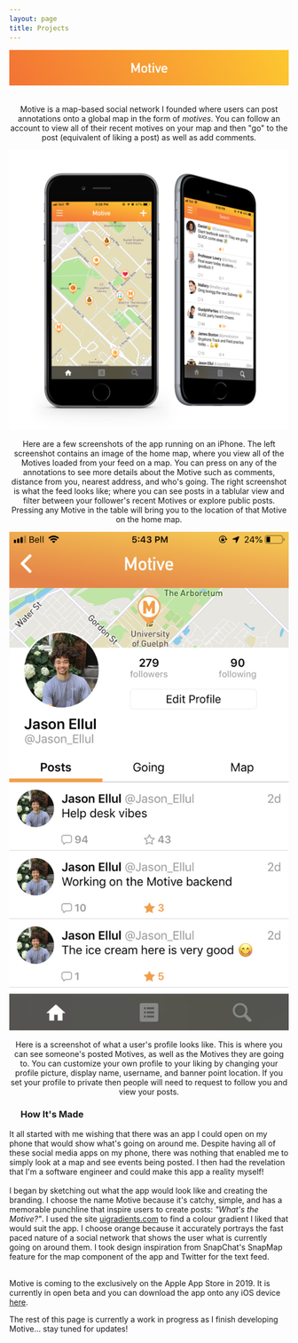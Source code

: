 ```yaml
---
layout: page
title: Projects
---
```


<!--<div class="uk-card uk-card-default uk-card-small uk-card-body">
<div class="uk-card-media-top uk-height-large uk-cover-container">
<div class="uk-cover" style="width: 100%">
<img src="https://raw.githubusercontent.com/JasonEllul/JasonEllul.github.io/master/public/images/motive_banner.png" alt="Motive Logo Banner">
</div>
</div>    
<p>Motive is a map-based social network I created where users can ... coming soon exclusively to iOS.</p>
</div>-->

<div class="uk-card uk-card-default">
<div class="uk-card-media-top">
<img class="notrounded" src="https://raw.githubusercontent.com/JasonEllul/JasonEllul.github.io/master/public/images/motive_banner.png" alt="Motive Logo Banner">
</div>
<center><p class="paddington"><br>Motive is a map-based social network I founded where users can post annotations onto a global map in the form of <i>motives</i>. You can follow an account to view all of their recent motives on your map and then "go" to the post (equivalent of liking a post) as well as add comments.</p></center>
<img class="notrounded half" src="https://raw.githubusercontent.com/JasonEllul/JasonEllul.github.io/master/public/images/motive_phones.png" alt="Motive Application Running on Phone">
<center><p class="paddington">Here are a few screenshots of the app running on an iPhone. The left screenshot contains an image of the home map, where you view all of the Motives loaded from your feed on a map. You can press on any of the annotations to see more details about the Motive such as comments, distance from you, nearest address, and who's going. The right screenshot is what the feed looks like; where you can see posts in a tablular view and filter between your follower's recent Motives or explore public posts. Pressing any Motive in the table will bring you to the location of that Motive on the home map.</p></center>


<img class="notrounded reducedWidth" src="https://raw.githubusercontent.com/JasonEllul/JasonEllul.github.io/master/public/images/motive_profile.PNG" alt="Motive Logo Banner">
<center><p class="paddington">Here is a screenshot of what a user's profile looks like. This is where you can see someone's posted Motives, as well as the Motives they are going to. You can customize your own profile to your liking by changing your profile picture, display name, username, and banner point location. If you set your profile to private then people will need to request to follow you and view your posts.</p></center>

<h3 class="uk-card-title" style="padding-left: 4%; padding-right: 4%;">How It's Made</h3>
<p class="paddington">It all started with me wishing that there was an app I could open on my phone that would show what's going on around me. Despite having all of these social media apps on my phone, there was nothing that enabled me to simply look at a map and see events being posted. I then had the revelation that I'm a software engineer and could make this app a reality myself!
<br><br>
I began by sketching out what the app would look like and creating the branding. I choose the name Motive because it's catchy, simple, and has a memorable punchline that inspire users to create posts: <i>"What's the Motive?"</i>. I used the site <a href="https://uigradients.com">uigradients.com</a> to find a colour gradient I liked that would suit the app. I choose orange because it accurately portrays the fast paced nature of a social network that shows the user what is currently going on around them. I took design inspiration from SnapChat's SnapMap feature for the map component of the app and Twitter for the text feed. 
</p>


<p class="paddington"><br>Motive is coming to the exclusively on the Apple App Store in 2019. It is currently in open beta and you can download the app onto any iOS device <a href="https://testflight.apple.com/join/bNDtFSKZ">here</a>.</p>



<div class="uk-card-body"></div>

</div>

The rest of this page is currently a work in progress as I finish developing Motive... stay tuned for updates!

